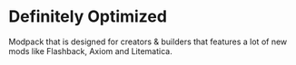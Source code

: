 # Definitely Optimized
Modpack that is designed for creators &amp; builders that features a lot of new mods like Flashback, Axiom and Litematica.
